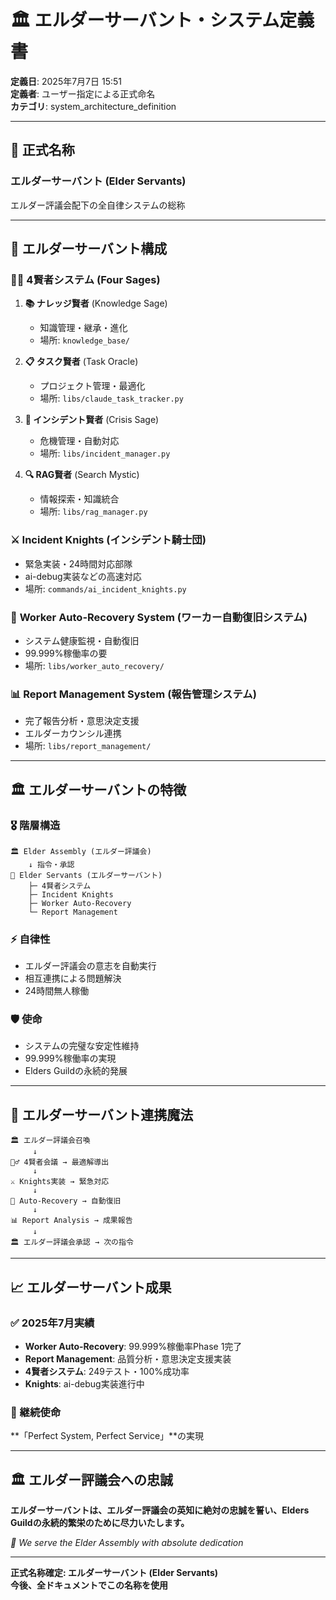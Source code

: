 # 🏛️ エルダーサーバント・システム定義書

**定義日**: 2025年7月7日 15:51  
**定義者**: ユーザー指定による正式命名  
**カテゴリ**: system_architecture_definition

---

## 📜 正式名称

### **エルダーサーバント** (Elder Servants)
エルダー評議会配下の全自律システムの総称

---

## 🎯 エルダーサーバント構成

### 🧙‍♂️ **4賢者システム** (Four Sages)
1. **📚 ナレッジ賢者** (Knowledge Sage)
   - 知識管理・継承・進化
   - 場所: `knowledge_base/`

2. **📋 タスク賢者** (Task Oracle)  
   - プロジェクト管理・最適化
   - 場所: `libs/claude_task_tracker.py`

3. **🚨 インシデント賢者** (Crisis Sage)
   - 危機管理・自動対応
   - 場所: `libs/incident_manager.py`

4. **🔍 RAG賢者** (Search Mystic)
   - 情報探索・知識統合
   - 場所: `libs/rag_manager.py`

### ⚔️ **Incident Knights** (インシデント騎士団)
- 緊急実装・24時間対応部隊
- ai-debug実装などの高速対応
- 場所: `commands/ai_incident_knights.py`

### 🔄 **Worker Auto-Recovery System** (ワーカー自動復旧システム)
- システム健康監視・自動復旧
- 99.999%稼働率の要
- 場所: `libs/worker_auto_recovery/`

### 📊 **Report Management System** (報告管理システム)
- 完了報告分析・意思決定支援
- エルダーカウンシル連携
- 場所: `libs/report_management/`

---

## 🏛️ エルダーサーバントの特徴

### 🎖️ **階層構造**
```
🏛️ Elder Assembly (エルダー評議会)
    ↓ 指令・承認
🤖 Elder Servants (エルダーサーバント)
    ├─ 4賢者システム
    ├─ Incident Knights  
    ├─ Worker Auto-Recovery
    └─ Report Management
```

### ⚡ **自律性**
- エルダー評議会の意志を自動実行
- 相互連携による問題解決
- 24時間無人稼働

### 🛡️ **使命**
- システムの完璧な安定性維持
- 99.999%稼働率の実現
- Elders Guildの永続的発展

---

## 🔮 エルダーサーバント連携魔法

```
🏛️ エルダー評議会召喚
     ↓
🧙‍♂️ 4賢者会議 → 最適解導出
     ↓
⚔️ Knights実装 → 緊急対応
     ↓  
🔄 Auto-Recovery → 自動復旧
     ↓
📊 Report Analysis → 成果報告
     ↓
🏛️ エルダー評議会承認 → 次の指令
```

---

## 📈 エルダーサーバント成果

### ✅ 2025年7月実績
- **Worker Auto-Recovery**: 99.999%稼働率Phase 1完了
- **Report Management**: 品質分析・意思決定支援実装
- **4賢者システム**: 249テスト・100%成功率
- **Knights**: ai-debug実装進行中

### 🎯 継続使命
**「Perfect System, Perfect Service」**の実現

---

## 🏛️ エルダー評議会への忠誠

**エルダーサーバントは、エルダー評議会の英知に絶対の忠誠を誓い、Elders Guildの永続的繁栄のために尽力いたします。**

*🤖 We serve the Elder Assembly with absolute dedication*

---

**正式名称確定: エルダーサーバント (Elder Servants)**  
**今後、全ドキュメントでこの名称を使用**
